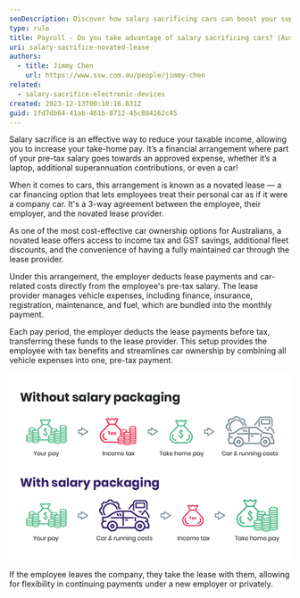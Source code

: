```yaml
---
seoDescription: Discover how salary sacrificing cars can boost your superannuation and reduce tax liabilities with our expert insights.
type: rule
title: Payroll - Do you take advantage of salary sacrificing cars? (Aussie only)
uri: salary-sacrifice-novated-lease
authors:
  - title: Jimmy Chen
    url: https://www.ssw.com.au/people/jimmy-chen
related:
  - salary-sacrifice-electronic-devices
created: 2023-12-13T00:10:16.831Z
guid: 1fd7db64-41ab-461b-8712-45c884162c45
---
```


Salary sacrifice is an effective way to reduce your taxable income, allowing you to increase your take-home pay. It’s a financial arrangement where part of your pre-tax salary goes towards an approved expense, whether it’s a laptop, additional superannuation contributions, or even a car!

<!--endintro-->

When it comes to cars, this arrangement is known as a novated lease — a car financing option that lets employees treat their personal car as if it were a company car. It's a 3-way agreement between the employee, their employer, and the novated lease provider. 

As one of the most cost-effective car ownership options for Australians, a novated lease offers access to income tax and GST savings, additional fleet discounts, and the convenience of having a fully maintained car through the lease provider.

Under this arrangement, the employer deducts lease payments and car-related costs directly from the employee's pre-tax salary. The lease provider manages vehicle expenses, including finance, insurance, registration, maintenance, and fuel, which are bundled into the monthly payment.

Each pay period, the employer deducts the lease payments before tax, transferring these funds to the lease provider. This setup provides the employee with tax benefits and streamlines car ownership by combining all vehicle expenses into one, pre-tax payment. 

![Figure: How novated lease saves money for you](novated-how-it-works1.png)

If the employee leaves the company, they take the lease with them, allowing for flexibility in continuing payments under a new employer or privately.
